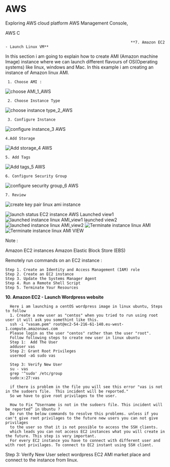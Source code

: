 # AWS
Exploring AWS cloud platform
AWS Management Console,

AWS C

                                                           **7. Amazon EC2 - Launch Linux VM**

In this section i am going to explain how to create AMI (Amazon machine Image) instance where we can launch different flavours of OS(Operating systems)         like linux, windows and Mac. In this example i am creating an instance of Amazon linux AMI.

     1. Choose AMI : 
     
![choose AMI_1_AWS](https://user-images.githubusercontent.com/20144507/111040332-d0213300-8432-11eb-9143-a1e563141614.png)


     2. Choose Instance Type

![choose instance type_2_AWS](https://user-images.githubusercontent.com/20144507/111040371-ff37a480-8432-11eb-9540-84dfdb76da7d.png)

     
     
     3. Configure Instance
![configure instance_3 AWS](https://user-images.githubusercontent.com/20144507/111040411-21c9bd80-8433-11eb-9baa-fe79073bcb6d.png)
   
    4.Add Storage

![Add storage_4 AWS](https://user-images.githubusercontent.com/20144507/111040453-4756c700-8433-11eb-8e73-9046d172f890.png)

     
    5. Add Tags
![Add tags_5 AWS](https://user-images.githubusercontent.com/20144507/111040463-56d61000-8433-11eb-9f52-9bd78d1a8d07.png)

    
    
    6. Configure Security Group
 ![configure security group_6 AWS](https://user-images.githubusercontent.com/20144507/111040480-681f1c80-8433-11eb-9687-c6ff875503fb.png)

      
    7. Review
   
  ![create key pair linux ami instance](https://user-images.githubusercontent.com/20144507/111040967-28a5ff80-8436-11eb-9790-b15be9a78db1.png)

![launch status EC2 instance AWS](https://user-images.githubusercontent.com/20144507/111040505-7a00bf80-8433-11eb-9ce7-6098db9864b8.png)
Launched view1
![launched instance linux AMI_view1](https://user-images.githubusercontent.com/20144507/111040673-6efa5f00-8434-11eb-851d-72aae1991116.png)
launched view2
![launched instance linux AMI_view2 ](https://user-images.githubusercontent.com/20144507/111040674-715cb900-8434-11eb-9ac4-cb51a88e1ac6.png)
![Terminate instance linux AMI](https://user-images.githubusercontent.com/20144507/111040981-3fe4ed00-8436-11eb-88ef-6fda2157fcb7.png)
![Terminate instance linux AMI VIEW](https://user-images.githubusercontent.com/20144507/111040986-45dace00-8436-11eb-92de-4bbe96aea592.png)

Note : 

Amazon EC2 instances
 Amazon Elastic Block Store (EBS)
 
 Remotely run commands on an EC2 instance :
        
    Step 1. Create an Identity and Access Management (IAM) role
    Step 2. Create an EC2 instance
    Step 3. Update the Systems Manager Agent
    Step 4. Run a Remote Shell Script
    Step 5. Terminate Your Resources


**10. Amazon EC2 - Launch Wordpress website**
      
      Here i am launching a centOS wordpress image in linux ubuntu, Steps to follow 
      1. Create a new user as "centos" when you tried to run using root user it will ask you somethint like this.
      ssh -i "vasam.pem" root@ec2-54-216-61-140.eu-west-1.compute.amazonaws.com
      Please login as the user "centos" rather than the user "root".
      Follow following steps to create new user in linux ubuntu
      Step 1:  Add The User
      adduser vas
      Step 2: Grant Root Privileges
      usermod -aG sudo vas
      
      Step 3: Verify New User
      su - vas
      grep '^sudo' /etc/group
      sudo:x:27:vas
      
      if there is problem in the file you will see this error "vas is not in the sudoers file.  This incident will be reported."
      So we have to give root privilages to the user.
      
      How to Fix “Username is not in the sudoers file. This incident will be reported” in Ubuntu ?
      Do run the below commands to resolve this problems. unless if you can't give root privilages to the future new users you can not give privilages
      to the user so that it is not possible to access the SSH clients.
      which leads you can not access EC2 instances what you will create in the future. This step is very important. 
      For every EC2 instance you have to connect with different user and with root privilages. To connect to EC2 instant using SSH client.
      
      
      

Step 3: Verify New User
      select wordpress EC2 AMI market place and connect to the instance from linux.
